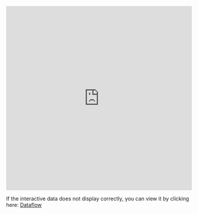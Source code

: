 <iframe 
  src="https://data-viewer.oecd.org?chartId=b4130eeb-a6a7-440b-91fc-8e02e55a6bb0" 
  style="border: none; width: 100%; height: 500px;" 
  allowfullscreen="true">
</iframe>
<p>
  If the interactive data does not display correctly, you can view it by clicking here: 
  <a rel="noopener noreferrer" href="https://data-viewer.oecd.org?chartId=b4130eeb-a6a7-440b-91fc-8e02e55a6bb0" target="_blank">Dataflow</a>
</p>
